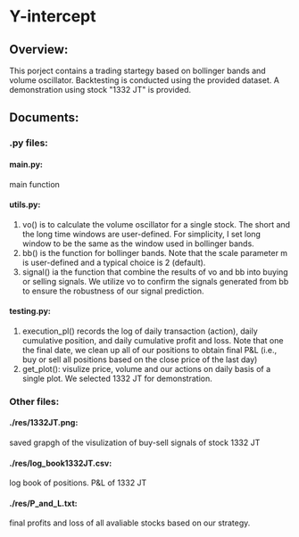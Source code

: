 # Y-intercept

## Overview: 

This porject contains a trading startegy based on bollinger bands and volume oscillator. Backtesting is conducted using the provided dataset. A demonstration using stock "1332 JT" is provided.

## Documents:

### .py files:


#### main.py: 
main function 


#### utils.py:
  1. vo() is to calculate the volume oscillator for a single stock. The short and the long time windows are user-defined. For simplicity, I set long window to be the same as the window used in bollinger bands. 
  2. bb() is the function for bollinger bands. Note that the scale parameter m is user-defined and a typical choice is 2 (default).
  3. signal() ia the function that combine the results of vo and bb into buying or selling signals. We utilize vo to confirm the signals generated from bb to ensure the robustness of our signal prediction. 


#### testing.py: 
  1. execution_pl() records the log of daily transaction (action), daily cumulative position, and daily cumulative profit and loss. Note that one the final date, we clean up all of our positions to obtain final P&L (i.e., buy or sell all positions based on the close price of the last day)
  2. get_plot(): visulize price, volume and our actions on daily basis of a single plot. We selected 1332 JT for demonstration. 
  
### Other files:

#### ./res/1332JT.png: 
saved grapgh of the visulization of buy-sell signals of stock 1332 JT

#### ./res/log_book1332JT.csv: 
log book of positions. P&L of 1332 JT

#### ./res/P_and_L.txt: 
final profits and loss of all avaliable stocks based on our strategy.



  
  
 
